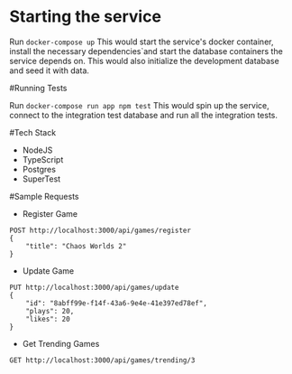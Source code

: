 # Starting the service

Run `docker-compose up`
This would start the service's docker container, install the necessary dependencies`and start the database containers the service depends on.
This would also initialize the development database and seed it with data.

#Running Tests

Run `docker-compose run app npm test`
This would spin up the service, connect to the integration test database and run all the integration tests.

#Tech Stack
- NodeJS
- TypeScript
- Postgres
- SuperTest

#Sample Requests

- Register Game
```
POST http://localhost:3000/api/games/register
{
	"title": "Chaos Worlds 2"
}
```

- Update Game
```
PUT http://localhost:3000/api/games/update
{
	"id": "8abff99e-f14f-43a6-9e4e-41e397ed78ef",
	"plays": 20,
	"likes": 20
}
```

- Get Trending Games
```
GET http://localhost:3000/api/games/trending/3
```
